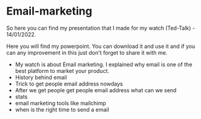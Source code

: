 # Email-marketing

So here you can find my presentation that I made for my watch (Ted-Talk) - 14/01/2022.

Here you will find my powerpoint. You can download it and use it and if you can any improvement in this just don't forget to share it with me.

- My watch is about Email marketing. I explained why email is one of the best platform to market your product.
- History behind email
- Trick to get people email address nowdays
- After we get people get people email address what can we send 
- stats 
- email marketing tools like mailchimp
- when is the right time to send a email